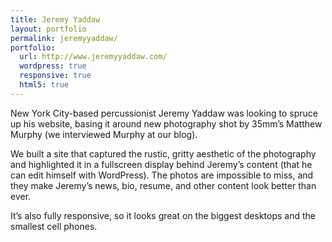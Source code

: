 ```yaml
---
title: Jeremy Yaddaw
layout: portfolio
permalink: jeremyyaddaw/
portfolio:
  url: http://www.jeremyyaddaw.com/
  wordpress: true
  responsive: true
  html5: true
---
```


New York City-based percussionist Jeremy Yaddaw was looking to spruce up his website, basing it around new photography shot by 35mm’s Matthew Murphy (we interviewed Murphy at our blog).

We built a site that captured the rustic, gritty aesthetic of the photography and highlighted it in a fullscreen display behind Jeremy’s content (that he can edit himself with WordPress). The photos are impossible to miss, and they make Jeremy’s news, bio, resume, and other content look better than ever.

It’s also fully responsive, so it looks great on the biggest desktops and the smallest cell phones.
